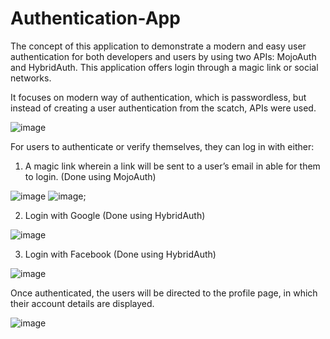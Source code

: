 # Authentication-App

The concept of this application to demonstrate a modern and easy user authentication for both developers and users by using two APIs: MojoAuth and HybridAuth. This application offers login through a magic link or social networks. 

It focuses on modern way of authentication, which is passwordless, but instead of creating a user authentication from the scatch, APIs were used.


![image](https://user-images.githubusercontent.com/71811359/174062231-b5753a70-bc53-4886-991c-ba64993c7dea.png)

For users to authenticate or verify themselves, they can log in with either: 



1.	A magic link wherein a link will be sent to a user’s email in able for them to login. (Done using MojoAuth)

![image](https://user-images.githubusercontent.com/71811359/174062495-fec4b414-932c-45c5-9fc1-1c07a75dc44f.png)
![image](https://user-images.githubusercontent.com/71811359/174062504-faa5dcbc-12e6-4084-bb73-7d938c4a5a9a.png);


2.	Login with Google (Done using HybridAuth)

 ![image](https://user-images.githubusercontent.com/71811359/174062562-9da3bde2-c4c6-4fed-9691-e69150faae6b.png)

3.	Login with Facebook (Done using HybridAuth)
 

![image](https://user-images.githubusercontent.com/71811359/174062626-aa4c8961-643f-4336-932b-d9313813de39.png)

Once authenticated, the users will be directed to the profile page, in which their account details are displayed. 

![image](https://user-images.githubusercontent.com/71811359/174062866-1f6d9780-5934-4dc0-b6b4-2225cfbbecb2.png)



